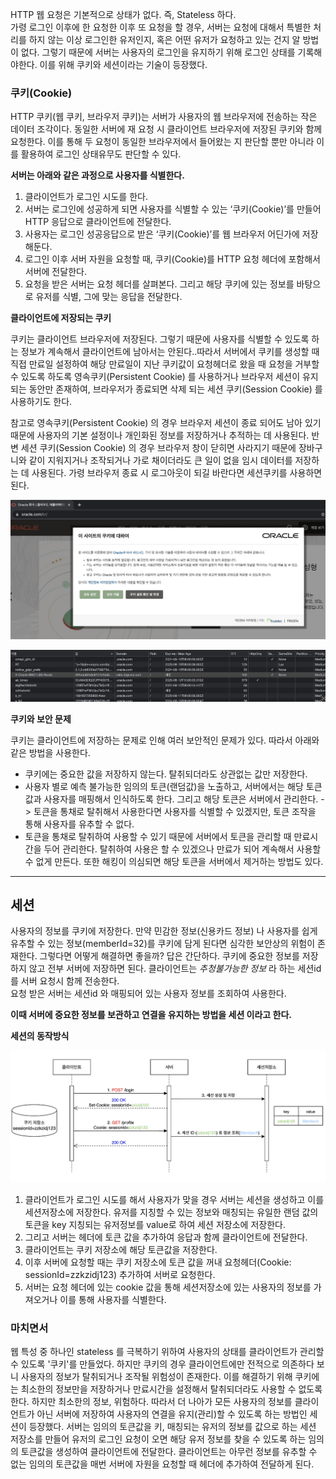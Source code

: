HTTP 웹 요청은 기본적으로 상태가 없다. 즉, Stateless 하다.  
가령 로그인 이후에 한 요청한 이후 또 요청을 할 경우, 서버는 요청에 대해서 특별한 처리를 하지 않는 이상 로그인한 유저인지, 혹은 어떤 유저가 요청하고 있는 건지 알 방법이 없다. 그렇기 때문에 서버는 사용자의 로그인을 유지하기 위해 로그인 상태를 기록해야한다. 이를 위해 쿠키와 세션이라는 기술이 등장했다.

### **쿠키(Cookie)**

HTTP 쿠키(웹 쿠키, 브라우저 쿠키)는 서버가 사용자의 웹 브라우저에 전송하는 작은 데이터 조각이다. 동일한 서버에 재 요청 시 클라이언트 브라우저에 저장된 쿠키와 함께 요청한다. 이를 통해 두 요청이 동일한 브라우저에서 들어왔는 지 판단할 뿐만 아니라 이를 활용하여 로그인 상태유무도 판단할 수 있다.

**서버는 아래와 같은 과정으로 사용자를 식별한다.**

1.  클라이언트가 로그인 시도를 한다.
2.  서버는 로그인에 성공하게 되면 사용자를 식별할 수 있는 ‘쿠키(Cookie)’를 만들어 HTTP 응답으로 클라이언트에 전달한다.
3.  사용자는 로그인 성공응답으로 받은 ‘쿠키(Cookie)’를 웹 브라우저 어딘가에 저장 해둔다.
4.  로그인 이후 서버 자원을 요청할 때, 쿠키(Cookie)를 HTTP 요청 헤더에 포함해서 서버에 전달한다.
5.  요청을 받은 서버는 요청 헤더를 살펴본다. 그리고 해당 쿠키에 있는 정보를 바탕으로 유저를 식별, 그에 맞는 응답을 전달한다.

**클라이언트에 저장되는 쿠키**

쿠키는 클라이언트 브라우저에 저장된다. 그렇기 때문에 사용자를 식별할 수 있도록 하는 정보가 계속해서 클라이언트에 남아서는 안된다..따라서 서버에서 쿠키를 생성할 때 직접 만료일 설정하여 해당 만료일이 지난 쿠키값이 요청헤더로 왔을 때 요청을 거부할 수 있도록 하도록 영속쿠키(Persistent Cookie) 를 사용하거나 브라우저 세션이 유지되는 동안만 존재하여, 브라우저가 종료되면 삭제 되는 세션 쿠키(Session Cookie) 를 사용하기도 한다.

참고로 영속쿠키(Persistent Cookie) 의 경우 브라우저 세션이 종료 되어도 남아 있기 때문에 사용자의 기본 설정이나 개인화된 정보를 저장하거나 추적하는 데 사용된다. 반변 세션 쿠키(Session Cookie) 의 경우 브라우저 창이 닫히면 사라지기 때문에 장바구니와 같이 지워지거나 조작되거나 가로 채이더라도 큰 일이 없을 임시 데이터를 저장하는 데 사용된다. 가령 브라우저 종료 시 로그아웃이 되길 바란다면 세션쿠키를 사용하면 된다.

![](/assets/images/cookie_session_03.png)

![](/assets/images/cookie_session_01.png)

**쿠키와 보안 문제**

쿠키는 클라이언트에 저장하는 문제로 인해 여러 보안적인 문제가 있다. 따라서 아래와 같은 방법을 사용한다.

-   쿠키에는 중요한 값을 저장하지 않는다. 탈취되더라도 상관없는 값만 저장한다.
-   사용자 별로 예측 불가능한 임의의 토큰(랜덤값)을 노출하고, 서버에서는 해당 토큰값과 사용자를 매핑해서 인식하도록 한다. 그리고 해당 토큰은 서버에서 관리한다. -> 토큰을 통채로 탈취해서 사용한다면 사용자를 식별할 수 있겠지만, 토큰 조작을 통해 사용자를 유추할 수 없다.
-   토큰을 통채로 탈취하여 사용할 수 있기 때문에 서버에서 토큰을 관리할 때 만료시간을 두어 관리한다. 탈취하여 사용은 할 수 있겠으나 만료가 되어 계속해서 사용할 수 없게 만든다. 또한 해킹이 의심되면 해당 토큰을 서버에서 제거하는 방법도 있다.

---

## **세션**

사용자의 정보를 쿠키에 저장한다. 만약 민감한 정보(신용카드 정보) 나 사용자를 쉽게 유추할 수 있는 정보(memberId=32)를 쿠키에 담게 된다면 심각한 보안상의 위험이 존재한다. 그렇다면 어떻게 해결하면 좋을까? 답은 간단하다. 쿠키에 중요한 정보를 저장하지 않고 전부 서버에 저장하면 된다. 클라이언트는 _추청불가능한 정보_ 라 하는 세션id 를 서버 요청시 함께 전송한다.  
요청 받은 서버는 세션id 와 매핑되어 있는 사용자 정보를 조회하여 사용한다.

**이때 서버에 중요한 정보를 보관하고 연결을 유지하는 방법을 세션 이라고 한다.**

**세션의 동작방식**

![](/assets/images/cookie_session_02.png)

1.  클라이언트가 로그인 시도를 해서 사용자가 맞을 경우 서버는 세션을 생성하고 이를 세션저장소에 저장한다. 유저를 지칭할 수 있는 정보와 매칭되는 유일한 랜덤 값의 토큰을 key 지칭되는 유저정보를 value로 하여 세션 저장소에 저장한다.
2.  그리고 서버는 헤더에 토큰 값을 추가하여 응답과 함께 클라이언트에 전달한다.
3.  클라이언트는 쿠키 저장소에 해당 토큰값을 저장한다.
4.  이후 서버에 요청할 때는 쿠키 저장소에 토큰 값을 꺼내 요청헤더(Cookie: sessionId=zzkzidj123) 추가하여 서버로 요청한다.
5.  서버는 요청 헤더에 있는 cookie 값을 통해 세션저장소에 있는 사용자의 정보를 가져오거나 이를 통해 사용자를 식별한다.

### **마치면서**

웹 특성 중 하나인 stateless 를 극복하기 위하여 사용자의 상태를 클라이언트가 관리할 수 있도록 '쿠키'를 만들었다. 하지만 쿠키의 경우 클라이언트에만 전적으로 의존하다 보니 사용자의 정보가 탈취되거나 조작될 위험성이 존재한다. 이를 해결하기 위해 쿠키에는 최소한의 정보만을 저장하거나 만료시간을 설정해서 탈취되더라도 사용할 수 없도록 한다. 하지만 최소한의 정보, 위험하다. 따라서 더 나아가 모든 사용자의 정보를 클라이언트가 아닌 서버에 저장하여 사용자의 연결을 유지(관리)할 수 있도록 하는 방법인 세션이 등장했다. 서버는 임의의 토큰값을 키, 매칭되는 유저의 정보를 값으로 하는 세션 저장소를 만들어 유저의 로그인 요청이 오면 해당 유저 정보를 찾을 수 있도록 하는 임의의 토큰값을 생성하여 클라이언트에 전달한다. 클라이언트는 아무런 정보를 유추할 수 없는 임의의 토큰값을 매번 서버에 자원을 요청할 때 헤더에 추가하여 전달하게 된다.
